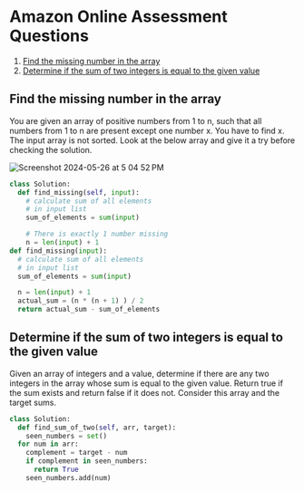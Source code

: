 # Amazon Online Assessment Questions

1. [Find the missing number in the array](#find-missing-number)
2. [Determine if the sum of two integers is equal to the given value](determine-if-equal-sum)

## Find the missing number in the array
You are given an array of positive numbers from 1 to n, such that all numbers from 1 to n are present except one number x. You have to find x. The input array is not sorted. Look at the below array and give it a try before checking the solution.

![Screenshot 2024-05-26 at 5 04 52 PM](https://github.com/aliamrod/Coding-Challenges/assets/62684338/85952bb8-b83c-4964-bd57-8155b1778818)

```python
class Solution:
  def find_missing(self, input):
    # calculate sum of all elements
    # in input list
    sum_of_elements = sum(input)

    # There is exactly 1 number missing
    n = len(input) + 1
def find_missing(input):
  # calculate sum of all elements 
  # in input list
  sum_of_elements = sum(input)

  n = len(input) + 1
  actual_sum = (n * (n + 1) ) / 2
  return actual_sum - sum_of_elements
```
## Determine if the sum of two integers is equal to the given value
Given an array of integers and a value, determine if there are any two integers in the array whose sum is equal to the given value.
Return true if the sum exists and return false if it does not. Consider this array and the target sums.

```python
class Solution:
  def find_sum_of_two(self, arr, target):
    seen_numbers = set()
  for num in arr:
    complement = target - num
    if complement in seen_numbers:
      return True
    seen_numbers.add(num)
```
